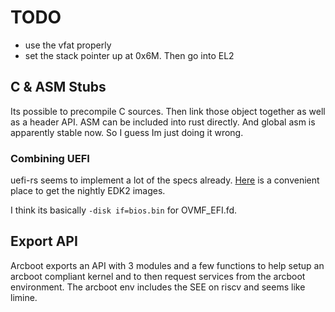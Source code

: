 # TODO

- use the vfat properly
- set the stack pointer up at 0x6M. Then go into EL2

## C & ASM Stubs

Its possible to precompile C sources. Then link those object together as well as a header API. ASM can be included into rust directly. And global asm is apparently stable now. So I guess Im just doing it wrong.

### Combining UEFI

uefi-rs seems to implement a lot of the specs already.
[Here](https://retrage.github.io/edk2-nightly/) is a convenient place to get the nightly EDK2 images.

I think its basically `-disk if=bios.bin` for OVMF_EFI.fd.

## Export API

Arcboot exports an API with 3 modules and a few functions to help setup an arcboot compliant kernel and to then request services from the arcboot environment. The arcboot env includes the SEE on riscv and seems like limine.
